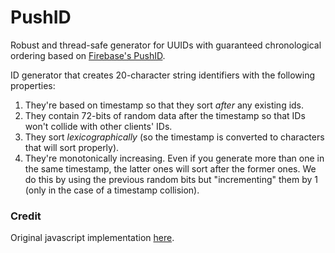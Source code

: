 # PushID
Robust and thread-safe generator for UUIDs with guaranteed chronological ordering based on [Firebase's PushID](https://firebase.googleblog.com/2015/02/the-2120-ways-to-ensure-unique_68.html).

ID generator that creates 20-character string identifiers with the following properties:
  1. They're based on timestamp so that they sort *after* any existing ids.
  2. They contain 72-bits of random data after the timestamp so that IDs won't collide with other clients' IDs.
  3. They sort *lexicographically* (so the timestamp is converted to characters that will sort properly).
  4. They're monotonically increasing. Even if you generate more than one in the same timestamp, the latter ones will sort after the former ones.  We do this by using the previous random bits but "incrementing" them by 1 (only in the case of a timestamp collision).

### Credit

Original javascript implementation [here](https://gist.github.com/mikelehen/3596a30bd69384624c11).
